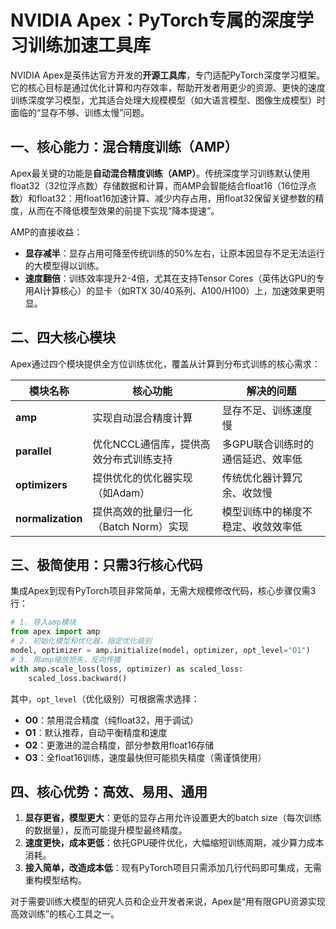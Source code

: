 # NVIDIA Apex：PyTorch专属的深度学习训练加速工具库
NVIDIA Apex是英伟达官方开发的**开源工具库**，专门适配PyTorch深度学习框架。它的核心目标是通过优化计算和内存效率，帮助开发者用更少的资源、更快的速度训练深度学习模型，尤其适合处理大规模模型（如大语言模型、图像生成模型）时面临的“显存不够、训练太慢”问题。


## 一、核心能力：混合精度训练（AMP）
Apex最关键的功能是**自动混合精度训练（AMP）**。传统深度学习训练默认使用float32（32位浮点数）存储数据和计算，而AMP会智能结合float16（16位浮点数）和float32：用float16加速计算、减少内存占用，用float32保留关键参数的精度，从而在不降低模型效果的前提下实现“降本提速”。  

AMP的直接收益：
- **显存减半**：显存占用可降至传统训练的50%左右，让原本因显存不足无法运行的大模型得以训练。
- **速度翻倍**：训练效率提升2-4倍，尤其在支持Tensor Cores（英伟达GPU的专用AI计算核心）的显卡（如RTX 30/40系列、A100/H100）上，加速效果更明显。


## 二、四大核心模块
Apex通过四个模块提供全方位训练优化，覆盖从计算到分布式训练的核心需求：

| 模块名称 | 核心功能 | 解决的问题 |
|----------|----------|------------|
| **amp** | 实现自动混合精度计算 | 显存不足、训练速度慢 |
| **parallel** | 优化NCCL通信库，提供高效分布式训练支持 | 多GPU联合训练时的通信延迟、效率低 |
| **optimizers** | 提供优化的优化器实现（如Adam） | 传统优化器计算冗余、收敛慢 |
| **normalization** | 提供高效的批量归一化（Batch Norm）实现 | 模型训练中的梯度不稳定、收敛效率低 |


## 三、极简使用：只需3行核心代码
集成Apex到现有PyTorch项目非常简单，无需大规模修改代码，核心步骤仅需3行：
```python
# 1. 导入amp模块
from apex import amp
# 2. 初始化模型和优化器，指定优化级别
model, optimizer = amp.initialize(model, optimizer, opt_level="O1")
# 3. 用amp缩放损失，反向传播
with amp.scale_loss(loss, optimizer) as scaled_loss:
    scaled_loss.backward()
```

其中，`opt_level`（优化级别）可根据需求选择：
- **O0**：禁用混合精度（纯float32，用于调试）
- **O1**：默认推荐，自动平衡精度和速度
- **O2**：更激进的混合精度，部分参数用float16存储
- **O3**：全float16训练，速度最快但可能损失精度（需谨慎使用）


## 四、核心优势：高效、易用、通用
1. **显存更省，模型更大**：更低的显存占用允许设置更大的batch size（每次训练的数据量），反而可能提升模型最终精度。
2. **速度更快，成本更低**：依托GPU硬件优化，大幅缩短训练周期，减少算力成本消耗。
3. **接入简单，改造成本低**：现有PyTorch项目只需添加几行代码即可集成，无需重构模型结构。

对于需要训练大模型的研究人员和企业开发者来说，Apex是“用有限GPU资源实现高效训练”的核心工具之一。